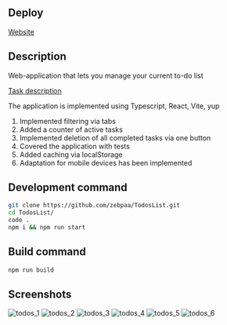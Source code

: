 ## Deploy

[Website](https://mindbox-n1tw.onrender.com)

## Description

Web-application that lets you manage your current to-do list

[Task description](https://docs.google.com/document/d/1X9zMnAAU9vvEzdYtSEeeram8Kur5o-py5ChKlK5TIa8/edit?tab=t.0)

The application is implemented using Typescript, React, Vite, yup

1) Implemented filtering via tabs
2) Added a counter of active tasks
3) Implemented deletion of all completed tasks via one button
4) Covered the application with tests
5) Added caching via localStorage
6) Adaptation for mobile devices has been implemented

## Development command

```sh
git clone https://github.com/zebpaa/TodosList.git
cd TodosList/
code .
npm i && npm run start
```

## Build command

```sh
npm run build
```

## Screenshots

![todos_1](https://github.com/user-attachments/assets/1349d2eb-a66d-44ab-a360-09b40c3cfbed)
![todos_2](https://github.com/user-attachments/assets/ca3903b9-c5a0-40b3-b17c-b989cb775d3d)
![todos_3](https://github.com/user-attachments/assets/10994c8e-0823-4990-b665-e0ade68ceebb)
![todos_4](https://github.com/user-attachments/assets/6b52d578-8cb2-489b-bf8d-47f360ca8508)
![todos_5](https://github.com/user-attachments/assets/a8aede25-2ff1-4765-9a34-0a94c78665f9)
![todos_6](https://github.com/user-attachments/assets/7ddbfa3e-b6f7-460d-9dc0-ae701b357a56)
